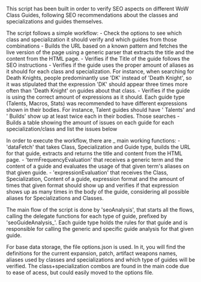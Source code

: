 This script has been built in order to verify SEO aspects on different WoW Class Guides, following SEO recommendations about the classes and specializations and guides themselves.

The script follows a simple workflow:
    - Check the options to see which class and specialization it should verify and which guides from those combinations
    - Builds the URL based on a known pattern and fetches the live version of the page using a generic parser that extracts the title and the content from the HTML page.
    - Verifies if the Title of the guide follows the SEO instructions
    - Verifies if the guide uses the proper amount of aliases as it should for each class and specialization. 
        For instance, when searching for Death Knights, people predominantly use 'DK' instead of 'Death Knight', so it was stipulated that the expression 'DK' should appear three times more often than 'Death Knight' on guides about that class.
    - Verifies if the guide is using the correct amount of expressions as it should.
        Each guide type (Talents, Macros, Stats) was recommended to have different expressions shown in their bodies. For instance, Talent guides should have '<Specialization> <Class> Talents' and '<Specialization> <Class> Builds' show up at least twice each in their bodies. Those searches 
    - Builds a table showing the amount of issues on each guide for each specialization/class and list the issues below
    
In order to execute the workflow, there are _ main working functions:
    - 'dataFetch' that takes Class, Specialization and Guide type, builds the URL for that guide, extracts and returns the title and content from the HTML page.
    - 'termFrequencyEvaluation' that receives a generic term and the content of a guide and evaluates the usage of that given term's aliases on that given guide.
    - 'expressionEvaluation' that receives the Class, Specialization, Content of a guide, expression format and the amount of times that given format should show up and  verifies if that expression shows up as many times in the body of the guide, considering all possible aliases for Specializations and Classes.

The main flow of the script is done by 'seoAnalysis', that starts all the flows, calling the delegate functions for each type of guide, prefixed by 'seoGuideAnalysis_'. Each guide type holds the rules for that guide and is responsible for calling the generic and specific guide analysis for that given guide.

For base data storage, the file options.json is used. In it, you will find the definitions for the current expansion, patch, artifact weapons names, aliases used by classes and specializations and which type of guides will be verified. The class+specialization combos are found in the main code due to ease of acess, but could easily moved to the options file.
    